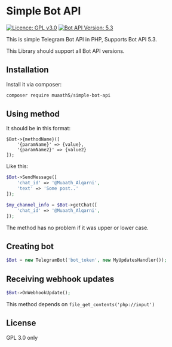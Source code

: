 # Simple Bot API
[![Licence: GPL v3.0](https://img.shields.io/badge/Licence-GPL%20v3.0-green)](LICENCE)
[![Bot API Version: 5.3](https://img.shields.io/badge/Bot%20API%20Version-5.3-dodgerblue)](https://core.telegram.org/bots/api#april-26-2021)


This is simple Telegram Bot API in PHP, Supports Bot API 5.3.

This Library should support all Bot API versions.

## Installation
Install it via composer:
```sh
composer require muaath5/simple-bot-api
```

## Using method
It should be in this format:
```
$Bot->{methodName}([
    '{paramName}' => {value},
    '{paramName2}' => {value2}
]);
```

Like this:
```php
$Bot->SendMessage([
    'chat_id' => '@Muaath_Alqarni',
    'text' => 'Some post..'
]);

$my_channel_info = $Bot->getChat([
    'chat_id' => '@Muaath_Alqarni',
]);
```

The method has no problem if it was upper or lower case.

## Creating bot
```php
$Bot = new TelegramBot('bot_token', new MyUpdatesHandler());
```

## Receiving webhook updates
```php
$Bot->OnWebhookUpdate();
```
This method depends on `file_get_contents('php://input')`

## License
GPL 3.0 only